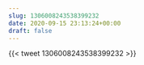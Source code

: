 ```yaml
---
slug: 1306008243538399232
date: 2020-09-15 23:13:24+00:00
draft: false
---
```


{{< tweet 1306008243538399232 >}}
